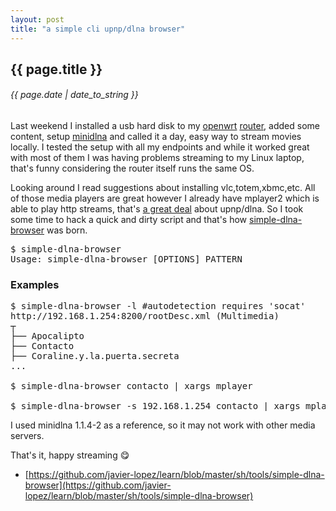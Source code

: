```yaml
---
layout: post
title: "a simple cli upnp/dlna browser"
---
```


## {{ page.title }}

###### {{ page.date | date_to_string }}

Last weekend I installed a usb hard disk to my [openwrt](https://openwrt.org/) [router](http://javier.io/blog/en/2014/06/10/installing-openwrt-as-wireless-repeater.html), added some content, setup [minidlna](https://wiki.openwrt.org/doc/uci/minidlna) and called it a day, easy way to stream movies locally. I tested the setup with all my endpoints and while it worked great with most of them I was having problems streaming to my Linux laptop, that's funny considering the router itself runs the same OS.

Looking around I read suggestions about installing vlc,totem,xbmc,etc. All of those media players are great however I already have mplayer2 which is able to play http streams, that's [a great deal](https://gxben.wordpress.com/2008/08/24/why-do-i-hate-dlna-protocol-so-much/) about upnp/dlna. So I took some time to hack a quick and dirty script and that's how [simple-dlna-browser](https://github.com/javier-lopez/learn/blob/master/sh/tools/simple-dlna-browser) was born.

<pre class="sh_sh">
$ simple-dlna-browser
Usage: simple-dlna-browser [OPTIONS] PATTERN
</pre>

### Examples

<pre class="sh_sh">
$ simple-dlna-browser -l #autodetection requires 'socat'
http://192.168.1.254:8200/rootDesc.xml (Multimedia)
┬
├── Apocalipto
├── Contacto
├── Coraline.y.la.puerta.secreta
...

$ simple-dlna-browser contacto | xargs mplayer

$ simple-dlna-browser -s 192.168.1.254 contacto | xargs mplayer
</pre>

I used minidlna 1.1.4-2 as a reference, so it may not work with other media servers.

That's it, happy streaming &#128523;

- [https://github.com/javier-lopez/learn/blob/master/sh/tools/simple-dlna-browser](https://github.com/javier-lopez/learn/blob/master/sh/tools/simple-dlna-browser)
